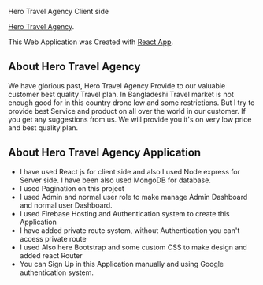 Hero Travel Agency Client side

[Hero Travel Agency](https://hero-travel-agency.web.app/).

This Web Application was Created with [React App](https://hero-travel-agency.web.app/).

## About Hero Travel Agency

We have glorious past, Hero Travel Agency Provide to our valuable customer best quality Travel plan. In Bangladeshi Travel market is not enough good for in this country drone low and some restrictions. But I try to provide best Service and product on all over the world in our customer. If you get any suggestions from us. We will provide you it's on very low price and best quality plan.

## About Hero Travel Agency Application

- I have used React js for client side and also I used Node express for Server side. I have been also used MongoDB for database.
- I used Pagination on this project
- I used Admin and normal user role to make manage Admin Dashboard and normal user Dashboard.
- I used Firebase Hosting and Authentication system to create this Application
- I have added private route system, without Authentication you can't access private route
- I used Also here Bootstrap and some custom CSS to make design and added react Router
- You can Sign Up in this Application manually and using Google authentication system.
